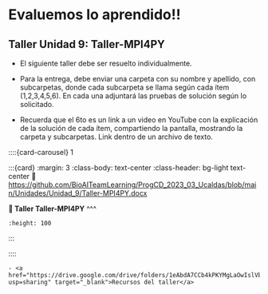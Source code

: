 # Evaluemos lo aprendido!! 

## Taller Unidad 9: Taller-MPI4PY

- El siguiente taller debe ser resuelto individualmente.

- Para la entrega, debe enviar una carpeta con su nombre y apellido, con subcarpetas, donde cada subcarpeta se llama según cada ítem (1,2,3,4,5,6). En cada una adjuntará las pruebas de solución según lo solicitado.

- Recuerda que el 6to es un link a un video en YouTube con la explicación de la solución de cada ítem, compartiendo la pantalla, mostrando la carpeta y subcarpetas. Link dentro de un archivo de texto.

::::{card-carousel} 1

:::{card}
:margin: 3
:class-body: text-center
:class-header: bg-light text-center
:link: https://github.com/BioAITeamLearning/ProgCD_2023_03_Ucaldas/blob/main/Unidades/Unidad_9/Taller-MPI4PY.docx

**💬 Taller Taller-MPI4PY**
^^^
```{image} https://gcloud.devoteam.com/wp-content/uploads/sites/32/2021/08/Google_Docs_logo_2014-2020.svg.png
:height: 100
```
:::

::::

```{tip}
- <a href="https://drive.google.com/drive/folders/1eAbdA7CCb4kPKYMgLaOwIslVbGZvYSHw?usp=sharing" target="_blank">Recursos del taller</a>
```
